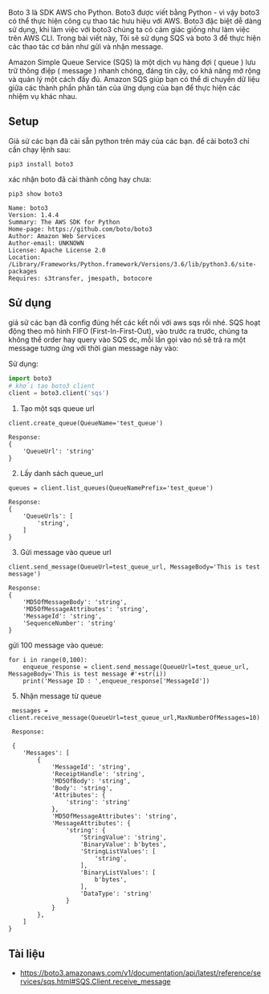 Boto 3 là SDK AWS cho Python. Boto3 được viết bằng Python - vì vậy boto3 có thể thực hiện công cụ thao tác hưu hiệu với AWS. Boto3 đặc biệt dễ dàng sử dụng, khi làm việc với boto3 chúng ta có cảm giác giống như làm việc trên AWS CLI.
Trong bài viết này, Tôi sẽ sử dụng SQS và boto 3 để thực hiện các thao tác cơ bản như gửi và nhận message.

Amazon Simple Queue Service (SQS) là một dịch vụ hàng đợi ( queue ) lưu trữ thông điệp ( message ) nhanh chóng, đáng tin cậy, có khả năng mở rộng và quản lý một cách đầy đủ. Amazon SQS giúp bạn có thể di chuyển dữ liệu giữa các thành phần phân tán của ứng dụng của bạn để thực hiện các nhiệm vụ khác nhau.

## Setup

Giả sử các bạn đã cài sẵn python trên máy của các bạn.
để cài boto3 chỉ cần chạy lệnh sau:

```
pip3 install boto3
```

xác nhận boto đã cài thành công hay chưa:

```
pip3 show boto3

Name: boto3
Version: 1.4.4
Summary: The AWS SDK for Python
Home-page: https://github.com/boto/boto3
Author: Amazon Web Services
Author-email: UNKNOWN
License: Apache License 2.0
Location: /Library/Frameworks/Python.framework/Versions/3.6/lib/python3.6/site-packages
Requires: s3transfer, jmespath, botocore
```

## Sử dụng

giả sử các bạn đã config đúng hết các kết nối với aws sqs rồi nhé.
SQS hoạt động theo mô hình FIFO (First-In-First-Out), vào trước ra trước, chúng ta không thể order hay query vào SQS dc, mỗi lần gọi vào nó sẽ trả ra một message tương ứng với thời gian message này vào:


Sử dụng:

```python
import boto3
# khởi tạo boto3 client
client = boto3.client('sqs')
```

1.  Tạo một sqs queue url

```
client.create_queue(QueueName='test_queue')

Response: 
{
    'QueueUrl': 'string'
}
```
2.  Lấy danh sách queue_url

```
queues = client.list_queues(QueueNamePrefix='test_queue')

Response: 
{
    'QueueUrls': [
        'string',
    ]
}
```

3. Gửi message vào queue url

```
client.send_message(QueueUrl=test_queue_url, MessageBody='This is test message')

Response: 
{
    'MD5OfMessageBody': 'string',
    'MD5OfMessageAttributes': 'string',
    'MessageId': 'string',
    'SequenceNumber': 'string'
}
```

gửi 100 message vào queue:

```
for i in range(0,100):
    enqueue_response = client.send_message(QueueUrl=test_queue_url, MessageBody='This is test message #'+str(i))
    print('Message ID : ',enqueue_response['MessageId'])
```

5. Nhận message từ queue

```
 messages = client.receive_message(QueueUrl=test_queue_url,MaxNumberOfMessages=10)
 
 Response: 
 
 {
    'Messages': [
        {
            'MessageId': 'string',
            'ReceiptHandle': 'string',
            'MD5OfBody': 'string',
            'Body': 'string',
            'Attributes': {
                'string': 'string'
            },
            'MD5OfMessageAttributes': 'string',
            'MessageAttributes': {
                'string': {
                    'StringValue': 'string',
                    'BinaryValue': b'bytes',
                    'StringListValues': [
                        'string',
                    ],
                    'BinaryListValues': [
                        b'bytes',
                    ],
                    'DataType': 'string'
                }
            }
        },
    ]
}
```

## Tài liệu

- https://boto3.amazonaws.com/v1/documentation/api/latest/reference/services/sqs.html#SQS.Client.receive_message